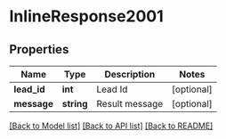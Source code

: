 # InlineResponse2001

## Properties
Name | Type | Description | Notes
------------ | ------------- | ------------- | -------------
**lead_id** | **int** | Lead Id | [optional] 
**message** | **string** | Result message | [optional] 

[[Back to Model list]](../README.md#documentation-for-models) [[Back to API list]](../README.md#documentation-for-api-endpoints) [[Back to README]](../README.md)

